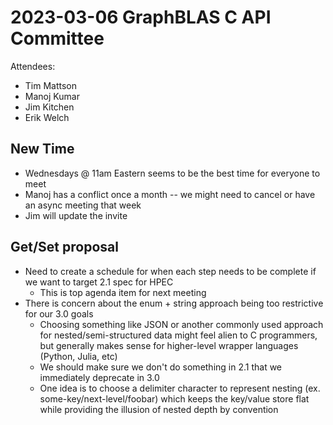 # 2023-03-06 GraphBLAS C API Committee

Attendees:
  - Tim Mattson
  - Manoj Kumar
  - Jim Kitchen
  - Erik Welch

## New Time

- Wednesdays @ 11am Eastern seems to be the best time for everyone to meet
- Manoj has a conflict once a month -- we might need to cancel or have an async meeting that week
- Jim will update the invite

## Get/Set proposal

- Need to create a schedule for when each step needs to be complete if we want to target 2.1 spec for HPEC
  - This is top agenda item for next meeting
- There is concern about the enum + string approach being too restrictive for our 3.0 goals
  - Choosing something like JSON or another commonly used approach for nested/semi-structured data might feel alien to C programmers,
    but generally makes sense for higher-level wrapper languages (Python, Julia, etc)
  - We should make sure we don't do something in 2.1 that we immediately deprecate in 3.0
  - One idea is to choose a delimiter character to represent nesting (ex. some-key/next-level/foobar) which keeps the key/value store flat
    while providing the illusion of nested depth by convention  
